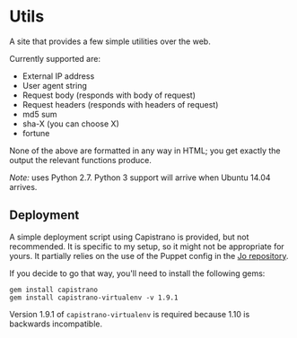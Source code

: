 Utils
=====

A site that provides a few simple utilities over the web.

Currently supported are:

 * External IP address
 * User agent string
 * Request body (responds with body of request)
 * Request headers (responds with headers of request)
 * md5 sum
 * sha-X (you can choose X)
 * fortune

None of the above are formatted in any way in HTML; you get exactly the output
the relevant functions produce.

*Note:* uses Python 2.7. Python 3 support will arrive when Ubuntu 14.04
arrives.

Deployment
----------

A simple deployment script using Capistrano is provided, but not recommended.
It is specific to my setup, so it might not be appropriate for yours. It
partially relies on the use of the Puppet config in the [Jo
repository](http://github.com/vlad003/jo).

If you decide to go that way, you'll need to install the following gems:

    gem install capistrano
    gem install capistrano-virtualenv -v 1.9.1

Version 1.9.1 of `capistrano-virtualenv` is required because 1.10 is backwards
incompatible.
